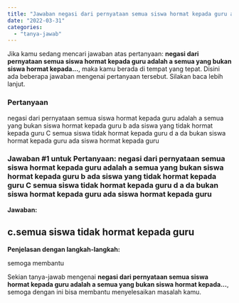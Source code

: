 ```yaml
---
title: "Jawaban negasi dari pernyataan semua siswa hormat kepada guru adalah a semua yang bukan siswa hormat kepada..."
date: "2022-03-31"
categories: 
  - "tanya-jawab"
---
```


Jika kamu sedang mencari jawaban atas pertanyaan: **negasi dari pernyataan semua siswa hormat kepada guru adalah a semua yang bukan siswa hormat kepada...**, maka kamu berada di tempat yang tepat. Disini ada beberapa jawaban mengenai pertanyaan tersebut. Silakan baca lebih lanjut.

### Pertanyaan

negasi dari pernyataan semua siswa hormat kepada guru adalah a semua yang bukan siswa hormat kepada guru b ada siswa yang tidak hormat kepada guru C semua siswa tidak hormat kepada guru d a da bukan siswa hormat kepada guru ada siswa hormat kepada guru ​

### Jawaban #1 untuk Pertanyaan: negasi dari pernyataan semua siswa hormat kepada guru adalah a semua yang bukan siswa hormat kepada guru b ada siswa yang tidak hormat kepada guru C semua siswa tidak hormat kepada guru d a da bukan siswa hormat kepada guru ada siswa hormat kepada guru ​

**Jawaban:**

## c.semua siswa tidak hormat kepada guru

**Penjelasan dengan langkah-langkah:**

semoga membantu

Sekian tanya-jawab mengenai **negasi dari pernyataan semua siswa hormat kepada guru adalah a semua yang bukan siswa hormat kepada...**, semoga dengan ini bisa membantu menyelesaikan masalah kamu.
